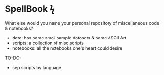 # SpellBook   ϟ

What else would you name your personal repository of miscellaneous code & notebooks?

- data: has some small sample datasets & some ASCII Art
- scripts: a collection of misc scripts
- notebooks: all the notebooks one's heart could desire


TO-DO:
- sep scripts by language

